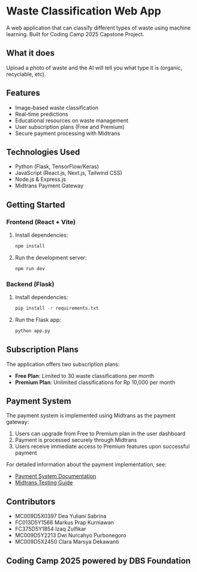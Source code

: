 # Waste Classification Web App

A web application that can classify different types of waste using machine learning.
Built for Coding Camp 2025 Capstone Project.

## What it does
Upload a photo of waste and the AI will tell you what type it is (organic, recyclable, etc).

## Features
- Image-based waste classification
- Real-time predictions
- Educational resources on waste management
- User subscription plans (Free and Premium)
- Secure payment processing with Midtrans

## Technologies Used

- Python (Flask, TensorFlow/Keras)
- JavaScript (React.js, Next.js, Tailwind CSS)
- Node.js & Express.js
- Midtrans Payment Gateway

## Getting Started

### Frontend (React + Vite)

1. Install dependencies:
    ```bash
    npm install
    ```
2. Run the development server:
    ```bash
    npm run dev
    ```

### Backend (Flask)

1. Install dependencies:
    ```bash
    pip install -r requirements.txt
    ```
2. Run the Flask app:
    ```bash
    python app.py
    ```

## Subscription Plans

The application offers two subscription plans:

- **Free Plan**: Limited to 30 waste classifications per month
- **Premium Plan**: Unlimited classifications for Rp 10,000 per month

## Payment System

The payment system is implemented using Midtrans as the payment gateway:

1. Users can upgrade from Free to Premium plan in the user dashboard
2. Payment is processed securely through Midtrans
3. Users receive immediate access to Premium features upon successful payment

For detailed information about the payment implementation, see:
- [Payment System Documentation](./docs/PAYMENT_SYSTEM.md)
- [Midtrans Testing Guide](./docs/MIDTRANS_TESTING_GUIDE.md)

## Contributors

- MC009D5X0397 Dea Yuliani Sabrina
- FC013D5Y1566 Markus Prap Kurniawan
- FC375D5Y1854 Izaq Zulfikar
- MC009D5Y2213 Dwi Nurcahyo Purbonegoro
- MC009D5X2450 Clara Marsya Dekawanti

## Coding Camp 2025 powered by DBS Foundation